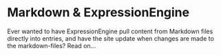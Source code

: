 # Markdown & ExpressionEngine
Ever wanted to have ExpressionEngine pull content from Markdown files directly into entries, and have the site update when changes are made to the markdown-files? Read on...
